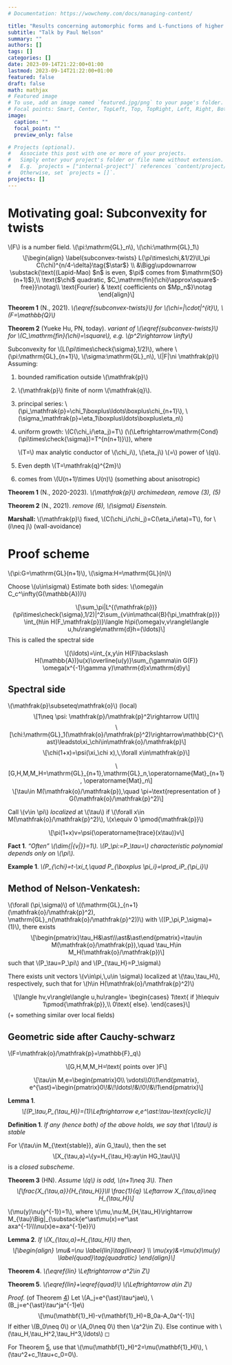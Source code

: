 ```yaml
---
# Documentation: https://wowchemy.com/docs/managing-content/

title: "Results concerning automorphic forms and L-functions of higher rank"
subtitle: "Talk by Paul Nelson"
summary: ""
authors: []
tags: []
categories: []
date: 2023-09-14T21:22:00+01:00
lastmod: 2023-09-14T21:22:00+01:00
featured: false
draft: false
math: mathjax
# Featured image
# To use, add an image named `featured.jpg/png` to your page's folder.
# Focal points: Smart, Center, TopLeft, Top, TopRight, Left, Right, BottomLeft, Bottom, BottomRight.
image:
  caption: ""
  focal_point: ""
  preview_only: false

# Projects (optional).
#   Associate this post with one or more of your projects.
#   Simply enter your project's folder or file name without extension.
#   E.g. `projects = ["internal-project"]` references `content/project/deep-learning/index.md`.
#   Otherwise, set `projects = []`.
projects: []
---
```



<h1 class="unnumbered"
id="motivating-goal-subconvexity-for-twists">Motivating goal:
Subconvexity for twists</h1>
<p><span class="math inline">\(F\)</span> is a number field. <span
class="math inline">\(\pi:\mathrm{GL}_n\)</span>, <span
class="math inline">\(\chi:\mathrm{GL}_1\)</span> <span
class="math display">\[\begin{align}
\label{subconvex-twists}
  L(\pi\times\chi,&amp;1/2)\ll_\pi C(\chi)^{n/4-\delta}\tag{$\star$} \\
                  &amp;\Bigg\updownarrow
                   \substack{\text{(Lapid-Mao) $n$ is even,
                    $\pi$ comes from $\mathrm{SO}(n+1)$},\\
                       \text{$\chi$ quadratic,
$C_\mathrm{fin}(\chi)\approx\square$-free}}\notag\\
    \text{Fourier} &amp; \text{ coefficients on $Mp_n$}\notag
\end{align}\]</span></p>
<div class="thm">
<p><strong>Theorem 1</strong> (N., 2021). <em><span
class="math inline">\(\eqref{subconvex-twists}\)</span> for <span
class="math inline">\(\chi=|\cdot|^{it}\)</span>, <span
class="math inline">\(F=\mathbb{Q}\)</span></em></p>
</div>
<div class="thm">
<p><strong>Theorem 2</strong> (Yueke Hu, PN, today). <em>variant of
<span class="math inline">\(\eqref{subconvex-twists}\)</span> for <span
class="math inline">\(C_\mathrm{fin}(\chi)=\square\)</span>,
<em>e.g.</em> <span class="math inline">\(p^2\rightarrow
\infty\)</span></em></p>
</div>
<p>Subconvexity for <span
class="math inline">\(L(\pi\times\check{\sigma},1/2)\)</span>, where
<span class="math inline">\(\pi:\mathrm{GL}_{n+1}\)</span>, <span
class="math inline">\(\sigma:\mathrm{GL}_n\)</span>, <span
class="math inline">\(|F|\ni \mathfrak{p}\)</span><br />
Assuming:</p>
<ol>
<li><p>bounded ramification outside <span
class="math inline">\(\mathfrak{p}\)</span></p></li>
<li><p><span class="math inline">\(\mathfrak{p}\)</span> finite of norm
<span class="math inline">\(\mathfrak{q}\)</span>.</p></li>
<li><p>principal series: <span
class="math inline">\(\pi_\mathfrak{p}=\chi_1\boxplus\ldots\boxplus\chi_{n+1}\)</span>,
<span
class="math inline">\(\sigma_\mathfrak{p}=\eta_1\boxplus\ldots\boxplus\eta_n\)</span></p></li>
<li><p>uniform growth: <span
class="math inline">\(C(\chi_i/\eta_j)=T\)</span> (<span
class="math inline">\(\Leftrightarrow\mathrm{Cond}(\pi\times\check{\sigma})=T^{n(n+1)}\)</span>),
where</p>
<div class="center">
<p><span class="math inline">\(T=\)</span> max analytic conductor of
<span class="math inline">\(\chi_i\)</span>, <span
class="math inline">\(\eta_j\)</span> <span
class="math inline">\(=\)</span> power of <span
class="math inline">\(q\)</span>.</p>
</div></li>
<li><p>Even depth <span
class="math inline">\(T=\mathfrak{q}^{2m}\)</span></p></li>
<li><p>comes from <span class="math inline">\(U(n+1)\times U(n)\)</span>
(something about anisotropic)</p></li>
</ol>
<div class="thm*">
<p><strong>Theorem 1</strong> (N., 2020-2023). <em><span
class="math inline">\(\mathfrak{p}\)</span> archimedean, remove (3),
(5)</em></p>
</div>
<div class="thm*">
<p><strong>Theorem 2</strong> (N., 2021). <em>remove (6), <span
class="math inline">\(\sigma\)</span> Eisenstein.</em></p>
</div>
<p><strong>Marshall:</strong> <span
class="math inline">\(\mathfrak{p}\)</span> fixed, <span
class="math inline">\(C(\chi_i/\chi_j)=C(\eta_i/\eta)=T\)</span>, for
<span class="math inline">\(i\neq j\)</span> (wall-avoidance)</p>
<h1 class="unnumbered" id="proof-scheme">Proof scheme</h1>
<p><span class="math inline">\(\pi:G=\mathrm{GL}(n+1)\)</span>, <span
class="math inline">\(\sigma:H=\mathrm{GL}(n)\)</span></p>
<p>Choose <span class="math inline">\(u\in\sigma\)</span> Estimate both
sides: <span class="math inline">\(\omega\in
C_c^\infty(G(\mathbb{A}))\)</span></p>
<p><span
class="math display">\[\sum_\pi|L^{(\mathfrak{p})}(\pi\times\check{\sigma},1/2)|^2\sum_{v\in\mathcal{B}(\pi_\mathfrak{p})}
\int_{h\in H(F_\mathfrak{p})}\langle h\pi(\omega)v,v\rangle\langle
u,hu\rangle\mathrm{d}h=(\ldots)\]</span> This is called the spectral
side</p>
<p><span class="math display">\[(\ldots)=\int_{x,y\in H(F)\backslash
H(\mathbb{A})}u(x)\overline{u(y)}\sum_{\gamma\in G(F)}
  \omega(x^{-1}\gamma y)\mathrm{d}x\mathrm{d}y\]</span></p>
<h2 class="unnumbered" id="spectral-side">Spectral side</h2>
<p><span
class="math inline">\(\mathfrak{p}\subseteq\mathfrak{o}\)</span> (local)
<span class="math display">\[1\neq \psi:
\mathfrak{p}/\mathfrak{p}^2\rightarrow U(1)\]</span> <span
class="math display">\[\chi:\mathrm{GL}_1(\mathfrak{o}/\mathfrak{p}^2)\rightarrow\mathbb{C}^{\ast}\leadsto\xi_\chi\in\mathfrak{o}/\mathfrak{p}\]</span>
<span class="math display">\[\chi(1+x)=\psi(\xi_\chi x),\,\forall
x\in\mathfrak{p}\]</span></p>
<p><span
class="math display">\[G,H,M,M_H=\mathrm{GL}_{n+1},\mathrm{GL}_n,\operatorname{Mat}_{n+1},
\operatorname{Mat}_n\]</span> <span class="math display">\[\tau\in
M(\mathfrak{o}/\mathfrak{p}),\quad \pi=\text{representation of }
G(\mathfrak{o}/\mathfrak{p}^2)\]</span></p>
<p>Call <span class="math inline">\(v\in \pi\)</span> <em>localized</em>
at <span class="math inline">\(\tau\)</span> if <span
class="math inline">\(\forall x\in
M(\mathfrak{o}/\mathfrak{p}^2)\)</span>, <span
class="math inline">\(x\equiv 0 \pmod{\mathfrak{p}}\)</span></p>
<p><span
class="math display">\[\pi(1+x)v=\psi(\operatorname{trace}(x\tau))v\]</span></p>
<div class="fact">
<p><strong>Fact 1</strong>. <em>“Often” <span
class="math inline">\(\dim{|{v|}}=1\)</span>. <span
class="math inline">\(P_\pi:=P_\tau=\)</span> characteristic polynomial
depends only on <span class="math inline">\(\pi\)</span>.</em></p>
</div>
<div class="example">
<p><strong>Example 1</strong>. <em><span
class="math inline">\(P_{\chi}=t-\xi_t,\quad  P_{\boxplus
\pi_i}=\prod_iP_{\pi_i}\)</span></em></p>
</div>
<h2 class="unnumbered" id="method-of-nelson-venkatesh">Method of
Nelson-Venkatesh:</h2>
<p><span class="math inline">\(\forall (\pi,\sigma)\)</span> of <span
class="math inline">\((\mathrm{GL}_{n+1}(\mathfrak{o}/\mathfrak{p}^2),
\mathrm{GL}_n(\mathfrak{o}/\mathfrak{p}^2))\)</span> with <span
class="math inline">\((P_\pi,P_\sigma)=(1)\)</span>, there exists <span
class="math display">\[\begin{pmatrix}\tau_H&amp;\ast\\\ast&amp;\ast\end{pmatrix}=\tau\in
M(\mathfrak{o}/\mathfrak{p}),\quad  \tau_H\in  M_H(\mathfrak{o}/\mathfrak{p})\]</span>
such that <span class="math inline">\(P_\tau=P_\pi\)</span> and <span
class="math inline">\(P_{\tau_H}=P_\sigma\)</span></p>
<p>There exists unit vectors <span class="math inline">\(v\in\pi,\,u\in
\sigma\)</span> localized at <span
class="math inline">\(\tau,\tau_H\)</span>, respectively, such that for
<span class="math inline">\(h\in
H(\mathfrak{o}/\mathfrak{p}^2)\)</span></p>
<p><span class="math display">\[\langle hv,v\rangle\langle u,hu\rangle=
  \begin{cases}
    1\text{ if }h\equiv 1\pmod{\mathfrak{p}},\\
    0\text{ else}.
  \end{cases}\]</span> (+ something similar over local fields)</p>
<h2 class="unnumbered"
id="geometric-side-after-cauchy-schwarz">Geometric side after
Cauchy-schwarz</h2>
<p><span
class="math inline">\(F=\mathfrak{o}/\mathfrak{p}=\mathbb{F}_q\)</span></p>
<p><span class="math display">\[G,H,M,M_H=\text{ points over
}F\]</span></p>
<p><span class="math display">\[\tau\in M,e=\begin{pmatrix}0\\
\vdots\\0\\1\end{pmatrix},
e^{\ast}=\begin{pmatrix}0\!&amp;\!\ldots\!&amp;\!0\!&amp;\!1\end{pmatrix}\]</span></p>
<div class="lem">
<p><strong>Lemma 1</strong>. <em><span
class="math display">\[(P_\tau,P_{\tau_H})=(1)\Leftrightarrow
  e,e^\ast:\tau-\text{cyclic}\]</span></em></p>
</div>
<div class="dfn">
<p><strong>Definition 1</strong>. <em>If any (hence both) of the above
holds, we say that <span class="math inline">\(\tau\)</span> is
<em>stable</em></em></p>
</div>
<p>For <span class="math inline">\(\tau\in M_{\text{stable}}, a\in
G_\tau\)</span>, then the set <span
class="math display">\[X_{\tau,a}=\{y=H_{\tau_H}:ay\in
HG_\tau\}\]</span> is a <em>closed subscheme</em>.</p>
<div class="thm">
<p><strong>Theorem 3</strong> (HN). <em>Assume <span
class="math inline">\(q\)</span> is odd, <span
class="math inline">\(n+1\neq 3\)</span>. Then <span
class="math display">\[\frac{X_{\tau,a}}{H_{\tau_H}}\ll \frac{1}{q}
\Leftarrow X_{\tau,a}\neq H_{\tau_H}\]</span></em></p>
</div>
<p><span class="math inline">\(\mu(y)\nu(y^{-1})=1\)</span>, where <span
class="math inline">\(\mu,\nu:M_{H,\tau_H}\rightarrow
M_{\tau}\Big|_{\substack{e^\ast\mu(x)=e^\ast
axa^{-1}\\\nu(x)e=axa^{-1}e}}\)</span></p>
<div class="lem">
<p><strong>Lemma 2</strong>. <em>If <span
class="math inline">\(X_{\tau,a}=H_{\tau_H}\)</span> then, <span
class="math display">\[\begin{align}
    \mu&amp;=\nu \label{lin}\tag{linear} \\
    \mu(xy)&amp;=\mu(x)\mu(y) \label{quad}\tag{quadratic}
\end{align}\]</span></em></p>
</div>
<div id="thm4" class="thm">
<p><strong>Theorem 4</strong>. <em><span
class="math inline">\(\eqref{lin} \Leftrightarrow a^2\in
Z\)</span></em></p>
</div>
<div id="thm5" class="thm">
<p><strong>Theorem 5</strong>. <em><span
class="math inline">\(\eqref{lin}+\eqref{quad}\)</span> <span
class="math inline">\(\Leftrightarrow a\in Z\)</span></em></p>
</div>
<div class="proof">
<p><em>Proof.</em> (of Theorem <a href="#thm4" data-reference-type="ref"
data-reference="thm4">4</a>) Let <span
class="math inline">\(A_j=e^{\ast}\tau^jae\)</span>, <span
class="math inline">\(B_j=e^{\ast}\tau^ja^{-1}e\)</span> <span
class="math display">\[\mu(\mathbf{1}_H)-v(\mathbf{1}_H)=B_0a-A_0a^{-1}\]</span>
If either <span class="math inline">\(B_0\neq 0\)</span> or <span
class="math inline">\(A_0\neq 0\)</span> then <span
class="math inline">\(a^2\in Z\)</span>. Else continue with <span
class="math inline">\(\tau_H,\tau_H^2,\tau_H^3,\ldots\)</span> ◻</p>
</div>
<p>For Theorem <a href="#thm5" data-reference-type="ref"
data-reference="thm5">5</a>, use that <span
class="math inline">\(\mu(\mathbf{1}_H)^2=\mu(\mathbf{1}_H)\)</span>,
<span class="math inline">\(\tau^2+c_1\tau+c_0=0\)</span>.</p>
